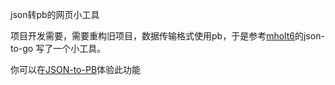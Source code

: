 
json转pb的网页小工具

项目开发需要，需要重构旧项目，数据传输格式使用pb，于是参考<a href="https://twitter.com/mholt6" rel="nofollow">mholt6</a>的json-to-go
写了一个小工具。

你可以在<a href="https://lingyuchan.github.io/JSON-to-PB" rel="nofollow">JSON-to-PB</a>体验此功能
